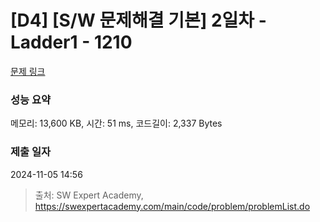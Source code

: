# [D4] [S/W 문제해결 기본] 2일차 - Ladder1 - 1210 

[문제 링크](https://swexpertacademy.com/main/code/problem/problemDetail.do?contestProbId=AV14ABYKADACFAYh) 

### 성능 요약

메모리: 13,600 KB, 시간: 51 ms, 코드길이: 2,337 Bytes

### 제출 일자

2024-11-05 14:56



> 출처: SW Expert Academy, https://swexpertacademy.com/main/code/problem/problemList.do